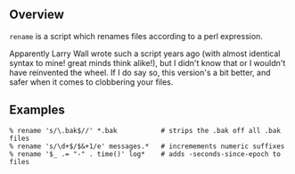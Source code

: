 Overview
--------

`rename` is a script which renames files according to a perl expression.

Apparently Larry Wall wrote such a script years ago (with almost identical 
syntax to mine!  great minds think alike!), but I didn't know that or I wouldn't
have reinvented the wheel.  If I do say so, this version's a bit better, and
safer when it comes to clobbering your files.

Examples
--------

    % rename 's/\.bak$//' *.bak           # strips the .bak off all .bak files
    % rename 's/\d+$/$&+1/e' messages.*   # incremements numeric suffixes
    % rename '$_ .= "-" . time()' log*    # adds -seconds-since-epoch to files
